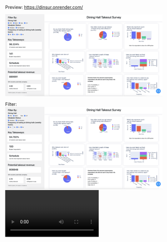 Preview: https://dinsur.onrender.com/

![Image](https://github.com/HSHSHSHSHSHSHSHSHSHS/residence-survey/blob/main/img1.png)

Filter:
![Image](https://github.com/HSHSHSHSHSHSHSHSHSHS/residence-survey/blob/main/img2.png)
<video src="https://i.imgur.com/tKe7jVc.mp4"/>
